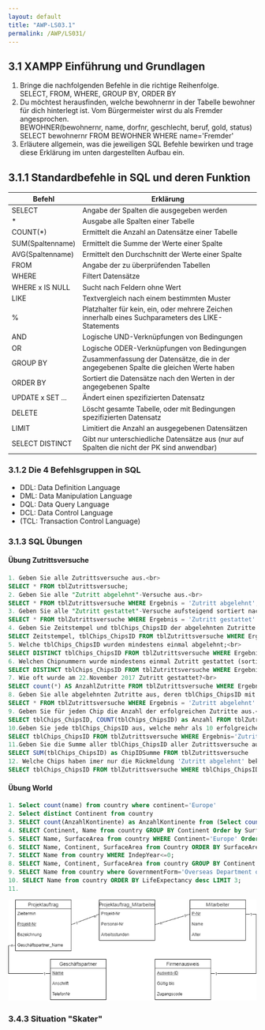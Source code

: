 ```yaml
---
layout: default
title: "AWP-LS03.1"
permalink: /AWP/LS031/
---
```


## 3.1 XAMPP Einführung und Grundlagen

1. Bringe die nachfolgenden Befehle in die richtige Reihenfolge.<br>
SELECT, FROM, WHERE, GROUP BY, ORDER BY
2. Du möchtest herausfinden, welche bewohnernr in der Tabelle bewohner für dich hinterlegt ist. Vom Bürgermeister wirst du als Fremder angesprochen.<br> BEWOHNER(bewohnernr, name, dorfnr, geschlecht, beruf, gold, status)<br>
SELECT bewohnernr FROM BEWOHNER WHERE name='Fremder'
3. Erläutere allgemein, was die jeweiligen SQL Befehle bewirken und trage diese Erklärung im unten dargestellten Aufbau ein.<br>

## 3.1.1 Standardbefehle in SQL und deren Funktion

|Befehl|Erklärung|
|--|--|
|SELECT|Angabe der Spalten die ausgegeben werden|
|*|Ausgabe alle Spalten einer Tabelle|
|COUNT(*)|Ermittelt die Anzahl an Datensätze einer Tabelle|
|SUM(Spaltenname)|Ermittelt die Summe der Werte einer Spalte|
|AVG(Spaltenname)|Ermittelt den Durchschnitt der Werte einer Spalte|
|FROM|Angabe der zu überprüfenden Tabellen|
|WHERE|Filtert Datensätze|
|WHERE x IS NULL|Sucht nach Feldern ohne Wert|
|LIKE|Textvergleich nach einem bestimmten Muster|
|%|Platzhalter für kein, ein, oder mehrere Zeichen innerhalb eines Suchparameters des LIKE-Statements|
|AND|Logische UND-Verknüpfungen von Bedingungen|
|OR|Logische ODER-Verknüpfungen von Bedingungen|
|GROUP BY|Zusammenfassung der Datensätze, die in der angegebenen Spalte die gleichen Werte haben|
|ORDER BY|Sortiert die Datensätze nach den Werten in der angegebenen Spalte|
|UPDATE x SET ...|Ändert einen spezifizierten Datensatz|
|DELETE|Löscht gesamte Tabelle, oder mit Bedingungen spezifizierten Datensatz|
|LIMIT|Limitiert die Anzahl an ausgegebenen Datensätzen|
|SELECT DISTINCT|Gibt nur unterschiedliche Datensätze aus (nur auf Spalten die nicht der PK sind anwendbar)|

### 3.1.2 Die 4 Befehlsgruppen in SQL

- DDL: Data Definition Language
- DML: Data Manipulation Language
- DQL: Data Query Language
- DCL: Data Control Language
- (TCL: Transaction Control Language)

### 3.1.3 SQL Übungen

#### Übung Zutrittsversuche

```sql
1. Geben Sie alle Zutrittsversuche aus.<br>
SELECT * FROM tblZutrittsversuche;
2. Geben Sie alle "Zutritt abgelehnt"-Versuche aus.<br>
SELECT * FROM tblZutrittsversuche WHERE Ergebnis = 'Zutritt abgelehnt';
3. Geben Sie alle "Zutritt gestattet"-Versuche aufsteigend sortiert nach tbl_Chips_ChipsID aus.<br>
SELECT * FROM tblZutrittsversuche WHERE Ergebnis = 'Zutritt gestattet' ORDER BY tblChips_ChipsID ASC;
4. Geben Sie Zeitstempel und tblChips_ChipsID der abgelehnten Zutritte absteigend sortiert nach Zeitstempel aus.<br>
SELECT Zeitstempel, tblChips_ChipsID FROM tblZutrittsversuche WHERE Ergebnis = 'Zutritt abgelehnt' ORDER BY Zeitstempel DESC;
5. Welche tblChips_ChipsID wurden mindestens einmal abgelehnt;<br>
SELECT DISTINCT tblChips_ChipsID FROM tblZutrittsversuche WHERE Ergebnis='Zutritt abgelehnt';
6. Welchen Chipnummern wurde mindestens einmal Zutritt gestattet (sortiert nach Chipnummer)?<br>
SELECT DISTINCT tblChips_ChipsID FROM tblZutrittsversuche WHERE Ergebnis='Zutritt gestattet' ORDER BY tblChips_ChipsID;
7. Wie oft wurde am 22.November 2017 Zutritt gestattet?<br>
SELECT count(*) AS AnzahlZutritte FROM tblZutrittsversuche WHERE Ergebnis = 'Zutritt gestattet' AND DATE(Zeitstempel) = '2017-11-22';
8. Geben Sie alle abgelehnten Zutritte aus, deren tblChips_ChipsID mit 1 beginnt.<br>
SELECT * FROM tblZutrittsversuche WHERE Ergebnis = 'Zutritt abgelehnt' AND tblChips_ChipsID LIKE '1%';
9. Geben Sie für jeden Chip die Anzahl der erfolgreichen Zutritte aus.<br>
SELECT tblChips_ChipsID, COUNT(tblChips_ChipsID) as Anzahl FROM tblZutrittsversuche WHERE Ergebnis='Zutritt gestattet' GROUP BY tblChips_ChipsID;
10.Geben Sie jede tblChips_ChipsID aus, welche mehr als 10 erfolgreiche Zutritte gespeichert haben.<br> 
SELECT tblChips_ChipsID FROM tblZutrittsversuche WHERE Ergebnis='Zutritt gestattet' GROUP BY tblChips_ChipsID HAVING COUNT(Ergebnis)>10;
11.Geben Sie die Summe aller tblChips_ChipsID aller Zutrittsversuche aus.<br>
SELECT SUM(tblChips_ChipsID) as ChipIDSumme FROM tblZutrittsversuche
12. Welche Chips haben imer nur die Rückmeldung 'Zutritt abgelehnt' bekommen?
SELECT tblChips_ChipsID FROM tblZutrittsversuche WHERE tblChips_ChipsID NOT IN (SELECT tblChips_ChipsID FROM tblZutrittsversuche WHERE Ergebnis='Zutritt gestattet' GROUP BY tblChips_ChipsID) GROUP BY tblChips_ChipsID;
```

#### Übung World

```sql
1. Select count(name) from country where continent='Europe'
2. Select distinct Continent from country
3. SELECT count(AnzahlKontinente) as AnzahlKontinente from (Select count(Continent) as AnzahlKontinente from country group by Continent) as AnzahlK;
4. SELECT Continent, Name from country GROUP BY Continent Order by SurfaceArea DESC;
5. SELECT Name, SurfaceArea from country WHERE Continent='Europe' Order by SurfaceArea DESC;
6. SELECT Name, Continent, SurfaceArea from Country ORDER BY SurfaceArea DESC;
7. SELECT Name from country WHERE IndepYear<=0;
8. SELECT Name, Continent, SurfaceArea from country GROUP BY Continent ORDER BY SurfaceArea DESC;
9. SELECT Name from country where GovernmentForm='Overseas Department of France';
10. SELECT Name from country ORDER BY LifeExpectancy desc LIMIT 3;
11. 

```


![LM_Projekt](./images/LM_Projekt.png)

### 3.4.3 Situation "Skater"


